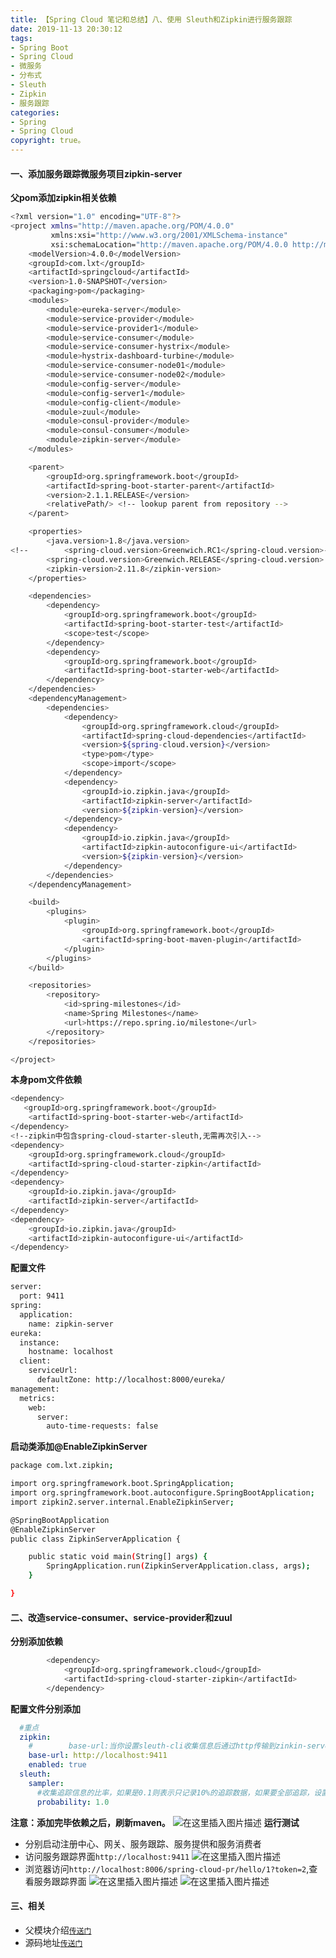 ```yaml
---
title: 【Spring Cloud 笔记和总结】八、使用 Sleuth和Zipkin进行服务跟踪
date: 2019-11-13 20:30:12
tags:
- Spring Boot
- Spring Cloud 
- 微服务
- 分布式
- Sleuth
- Zipkin
- 服务跟踪
categories:
- Spring
- Spring Cloud 
copyright: true。
---
```


####  一、添加服务跟踪微服务项目zipkin-server
**父pom添加zipkin相关依赖**

<!--more-->

```bash
<?xml version="1.0" encoding="UTF-8"?>
<project xmlns="http://maven.apache.org/POM/4.0.0"
         xmlns:xsi="http://www.w3.org/2001/XMLSchema-instance"
         xsi:schemaLocation="http://maven.apache.org/POM/4.0.0 http://maven.apache.org/xsd/maven-4.0.0.xsd">
    <modelVersion>4.0.0</modelVersion>
    <groupId>com.lxt</groupId>
    <artifactId>springcloud</artifactId>
    <version>1.0-SNAPSHOT</version>
    <packaging>pom</packaging>
    <modules>
        <module>eureka-server</module>
        <module>service-provider</module>
        <module>service-provider1</module>
        <module>service-consumer</module>
        <module>service-consumer-hystrix</module>
        <module>hystrix-dashboard-turbine</module>
        <module>service-consumer-node01</module>
        <module>service-consumer-node02</module>
        <module>config-server</module>
        <module>config-server1</module>
        <module>config-client</module>
        <module>zuul</module>
        <module>consul-provider</module>
        <module>consul-consumer</module>
        <module>zipkin-server</module>
    </modules>

    <parent>
        <groupId>org.springframework.boot</groupId>
        <artifactId>spring-boot-starter-parent</artifactId>
        <version>2.1.1.RELEASE</version>
        <relativePath/> <!-- lookup parent from repository -->
    </parent>

    <properties>
        <java.version>1.8</java.version>
<!--        <spring-cloud.version>Greenwich.RC1</spring-cloud.version>-->
        <spring-cloud.version>Greenwich.RELEASE</spring-cloud.version>
        <zipkin-version>2.11.8</zipkin-version>
    </properties>

    <dependencies>
        <dependency>
            <groupId>org.springframework.boot</groupId>
            <artifactId>spring-boot-starter-test</artifactId>
            <scope>test</scope>
        </dependency>
        <dependency>
            <groupId>org.springframework.boot</groupId>
            <artifactId>spring-boot-starter-web</artifactId>
        </dependency>
    </dependencies>
    <dependencyManagement>
        <dependencies>
            <dependency>
                <groupId>org.springframework.cloud</groupId>
                <artifactId>spring-cloud-dependencies</artifactId>
                <version>${spring-cloud.version}</version>
                <type>pom</type>
                <scope>import</scope>
            </dependency>
            <dependency>
                <groupId>io.zipkin.java</groupId>
                <artifactId>zipkin-server</artifactId>
                <version>${zipkin-version}</version>
            </dependency>
            <dependency>
                <groupId>io.zipkin.java</groupId>
                <artifactId>zipkin-autoconfigure-ui</artifactId>
                <version>${zipkin-version}</version>
            </dependency>
        </dependencies>
    </dependencyManagement>

    <build>
        <plugins>
            <plugin>
                <groupId>org.springframework.boot</groupId>
                <artifactId>spring-boot-maven-plugin</artifactId>
            </plugin>
        </plugins>
    </build>

    <repositories>
        <repository>
            <id>spring-milestones</id>
            <name>Spring Milestones</name>
            <url>https://repo.spring.io/milestone</url>
        </repository>
    </repositories>

</project>
```
**本身pom文件依赖**

```bash
<dependency>
   <groupId>org.springframework.boot</groupId>
    <artifactId>spring-boot-starter-web</artifactId>
</dependency>
<!--zipkin中包含spring-cloud-starter-sleuth,无需再次引入-->
<dependency>
    <groupId>org.springframework.cloud</groupId>
    <artifactId>spring-cloud-starter-zipkin</artifactId>
</dependency>
<dependency>
    <groupId>io.zipkin.java</groupId>
    <artifactId>zipkin-server</artifactId>
</dependency>
<dependency>
    <groupId>io.zipkin.java</groupId>
    <artifactId>zipkin-autoconfigure-ui</artifactId>
</dependency>
```
**配置文件**

```bash
server:
  port: 9411
spring:
  application:
    name: zipkin-server
eureka:
  instance:
    hostname: localhost
  client:
    serviceUrl:
      defaultZone: http://localhost:8000/eureka/
management:
  metrics:
    web:
      server:
        auto-time-requests: false

```
**启动类添加@EnableZipkinServer**
```bash
package com.lxt.zipkin;

import org.springframework.boot.SpringApplication;
import org.springframework.boot.autoconfigure.SpringBootApplication;
import zipkin2.server.internal.EnableZipkinServer;

@SpringBootApplication
@EnableZipkinServer
public class ZipkinServerApplication {

    public static void main(String[] args) {
        SpringApplication.run(ZipkinServerApplication.class, args);
    }

}
```
####  二、改造service-consumer、service-provider和zuul
**分别添加依赖**

```bash
        <dependency>
            <groupId>org.springframework.cloud</groupId>
            <artifactId>spring-cloud-starter-zipkin</artifactId>
        </dependency>
```
**配置文件分别添加**

```yml
  #重点
  zipkin:
    #        base-url:当你设置sleuth-cli收集信息后通过http传输到zinkin-server时，需要在这里配置
    base-url: http://localhost:9411
    enabled: true
  sleuth:
    sampler:
      #收集追踪信息的比率，如果是0.1则表示只记录10%的追踪数据，如果要全部追踪，设置为1（实际场景不推荐，因为会造成不小的性能消耗）
      probability: 1.0
```
**注意：添加完毕依赖之后，刷新maven。**
![在这里插入图片描述](https://img-blog.csdnimg.cn/20191122230730371.png?x-oss-process=image/watermark,type_ZmFuZ3poZW5naGVpdGk,shadow_10,text_aHR0cHM6Ly9ibG9nLmNzZG4ubmV0L3FxXzI1MjgzNzA5,size_16,color_FFFFFF,t_70)
**运行测试**
- 分别启动注册中心、网关、服务跟踪、服务提供和服务消费者
- 访问服务跟踪界面`http://localhost:9411`
![在这里插入图片描述](https://img-blog.csdnimg.cn/20191122231051856.png?x-oss-process=image/watermark,type_ZmFuZ3poZW5naGVpdGk,shadow_10,text_aHR0cHM6Ly9ibG9nLmNzZG4ubmV0L3FxXzI1MjgzNzA5,size_16,color_FFFFFF,t_70)
- 浏览器访问`http://localhost:8006/spring-cloud-pr/hello/1?token=2`,查看服务跟踪界面
![在这里插入图片描述](https://img-blog.csdnimg.cn/2019112223112770.png?x-oss-process=image/watermark,type_ZmFuZ3poZW5naGVpdGk,shadow_10,text_aHR0cHM6Ly9ibG9nLmNzZG4ubmV0L3FxXzI1MjgzNzA5,size_16,color_FFFFFF,t_70)
![在这里插入图片描述](https://img-blog.csdnimg.cn/20191122231138592.png?x-oss-process=image/watermark,type_ZmFuZ3poZW5naGVpdGk,shadow_10,text_aHR0cHM6Ly9ibG9nLmNzZG4ubmV0L3FxXzI1MjgzNzA5,size_16,color_FFFFFF,t_70)
####  三、相关
- 父模块介绍[`传送门`](https://blog.csdn.net/qq_25283709/article/category/9462287)
- 源码地址[`传送门`](https://github.com/hdlxt/springcloud)